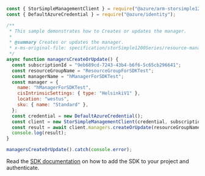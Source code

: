 ```javascript
const { StorSimpleManagementClient } = require("@azure/arm-storsimple1200series");
const { DefaultAzureCredential } = require("@azure/identity");

/**
 * This sample demonstrates how to Creates or updates the manager.
 *
 * @summary Creates or updates the manager.
 * x-ms-original-file: specification/storSimple1200Series/resource-manager/Microsoft.StorSimple/stable/2016-10-01/examples/ManagersCreateOrUpdate.json
 */
async function managersCreateOrUpdate() {
  const subscriptionId = "9eb689cd-7243-43b4-b6f6-5c65cb296641";
  const resourceGroupName = "ResourceGroupForSDKTest";
  const managerName = "hManagerForSDKTest";
  const manager = {
    name: "hManagerForSDKTest",
    cisIntrinsicSettings: { type: "HelsinkiV1" },
    location: "westus",
    sku: { name: "Standard" },
  };
  const credential = new DefaultAzureCredential();
  const client = new StorSimpleManagementClient(credential, subscriptionId);
  const result = await client.managers.createOrUpdate(resourceGroupName, managerName, manager);
  console.log(result);
}

managersCreateOrUpdate().catch(console.error);
```

Read the [SDK documentation](https://github.com/Azure/azure-sdk-for-js/blob/%40azure%2Farm-storsimple1200series_2.0.1/sdk/storsimple1200series/arm-storsimple1200series/README.md) on how to add the SDK to your project and authenticate.
